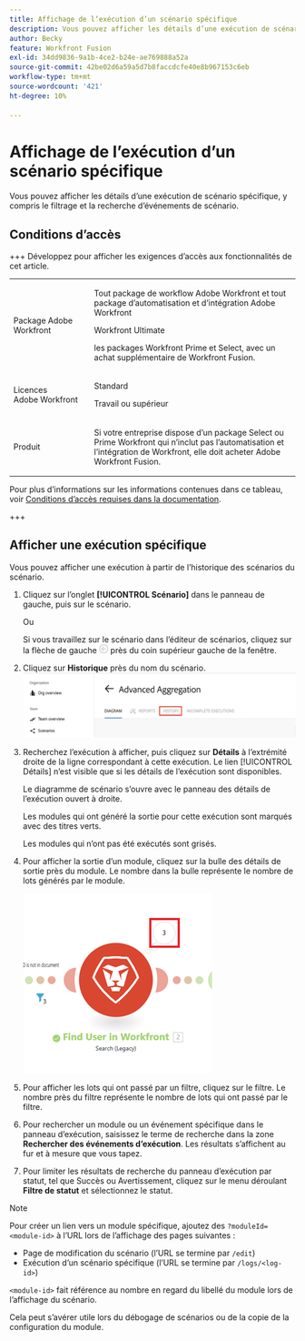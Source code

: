 ```yaml
---
title: Affichage de l’exécution d’un scénario spécifique
description: Vous pouvez afficher les détails d’une exécution de scénario spécifique, y compris le filtrage et la recherche d’événements de scénario.
author: Becky
feature: Workfront Fusion
exl-id: 34dd9836-9a1b-4ce2-b24e-ae769888a52a
source-git-commit: 42be02d6a59a5d7b8faccdcfe40e8b967153c6eb
workflow-type: tm+mt
source-wordcount: '421'
ht-degree: 10%

---
```


# Affichage de l’exécution d’un scénario spécifique

Vous pouvez afficher les détails d’une exécution de scénario spécifique, y compris le filtrage et la recherche d’événements de scénario.

## Conditions d’accès

+++ Développez pour afficher les exigences d’accès aux fonctionnalités de cet article.

<table style="table-layout:auto">
 <col> 
 <col> 
 <tbody> 
  <tr> 
   <td role="rowheader">Package Adobe Workfront</td> 
   <td> <p>Tout package de workflow Adobe Workfront et tout package d’automatisation et d’intégration Adobe Workfront</p><p>Workfront Ultimate</p><p>les packages Workfront Prime et Select, avec un achat supplémentaire de Workfront Fusion.</p> </td> 
  </tr> 
  <tr data-mc-conditions=""> 
   <td role="rowheader">Licences Adobe Workfront</td> 
   <td> <p>Standard</p><p>Travail ou supérieur</p> </td> 
  </tr> 
  <tr> 
   <td role="rowheader">Produit</td> 
   <td>
   <p>Si votre entreprise dispose d’un package Select ou Prime Workfront qui n’inclut pas l’automatisation et l’intégration de Workfront, elle doit acheter Adobe Workfront Fusion.</li></ul>
   </td> 
  </tr>
 </tbody> 
</table>

Pour plus d’informations sur les informations contenues dans ce tableau, voir [Conditions d’accès requises dans la documentation](/help/workfront-fusion/references/licenses-and-roles/access-level-requirements-in-documentation.md).

+++

## Afficher une exécution spécifique

Vous pouvez afficher une exécution à partir de l’historique des scénarios du scénario.


1. Cliquez sur l’onglet **[!UICONTROL Scénario]** dans le panneau de gauche, puis sur le scénario.

   Ou

   Si vous travaillez sur le scénario dans l’éditeur de scénarios, cliquez sur la flèche de gauche ![flèche de modification de sortie](assets/exit-editing-arrow.png) près du coin supérieur gauche de la fenêtre.

1. Cliquez sur **Historique** près du nom du scénario.
   ![onglet historique](assets/history-tab.png)


1. Recherchez l’exécution à afficher, puis cliquez sur **Détails** à l’extrémité droite de la ligne correspondant à cette exécution. Le lien [!UICONTROL Détails] n’est visible que si les détails de l’exécution sont disponibles.

   Le diagramme de scénario s’ouvre avec le panneau des détails de l’exécution ouvert à droite.

   Les modules qui ont généré la sortie pour cette exécution sont marqués avec des titres verts.

   Les modules qui n’ont pas été exécutés sont grisés.

1. Pour afficher la sortie d’un module, cliquez sur la bulle des détails de sortie près du module. Le nombre dans la bulle représente le nombre de lots générés par le module.

   ![Bulle de sortie près d&#39;un module](assets/output-bubble.png)

1. Pour afficher les lots qui ont passé par un filtre, cliquez sur le filtre. Le nombre près du filtre représente le nombre de lots qui ont passé par le filtre.
1. Pour rechercher un module ou un événement spécifique dans le panneau d’exécution, saisissez le terme de recherche dans la zone **Rechercher des événements d’exécution**. Les résultats s’affichent au fur et à mesure que vous tapez.
1. Pour limiter les résultats de recherche du panneau d’exécution par statut, tel que Succès ou Avertissement, cliquez sur le menu déroulant **Filtre de statut** et sélectionnez le statut.




>[!NOTE]
>
>Pour créer un lien vers un module spécifique, ajoutez des `?moduleId=<module-id>` à l’URL lors de l’affichage des pages suivantes :
>
>* Page de modification du scénario (l’URL se termine par `/edit`)
>* Exécution d’un scénario spécifique (l’URL se termine par `/logs/<log-id>`)
>
>`<module-id>` fait référence au nombre en regard du libellé du module lors de l’affichage du scénario.
>
>Cela peut s’avérer utile lors du débogage de scénarios ou de la copie de la configuration du module.
